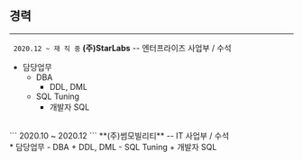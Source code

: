 ## 경력<br>
-----------
``` 2020.12 ~ 재 직 중``` **(주)StarLabs**   -- 엔터프라이즈 사업부 / 수석<br>
* 담당업무
  - DBA
    + DDL, DML
  - SQL Tuning
    + 개발자 SQL
<br>
``` 2020.10 ~ 2020.12 ``` **(주)썸모빌리티** -- IT 사업부 / 수석<br>
* 담당업무
  - DBA
    + DDL, DML
  - SQL Tuning
    + 개발자 SQL
<br>